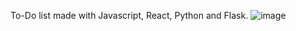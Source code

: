 To-Do list made with Javascript, React, Python and Flask.
![image](https://github.com/user-attachments/assets/c13b57f4-dfcd-45a8-9a01-813f36494738)
